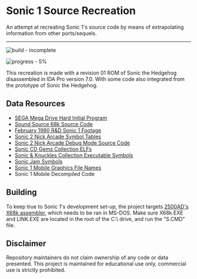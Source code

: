 # Sonic 1 Source Recreation

An attempt at recreating Sonic 1's source code by means of extrapolating information from other ports/sequels.

---

![build - incomplete](https://img.shields.io/static/v1?label=build&message=incomplete&color=C00000)

![progress - 5%](https://img.shields.io/static/v1?label=progress&message=5%&color=C00000)

This recreation is made with a revision 01 ROM of Sonic the Hedgehog disassembled in IDA Pro version 7.0. With some code also integrated from the prototype of Sonic the Hedgehog.

## Data Resources

* [SEGA Mega Drive Hard Initial Program](https://drive.google.com/file/d/1HUr01ejGtCrN2KQa6t99y1c2N2wRj08_/view)
* [Sound Source  68k Source Code](https://hiddenpalace.org/File:Sega_of_Japan_Mega_Drive_Sound_Documents_-_MD_Sound_Sample_(68000%2BZ80)_Floppy.zip)
* [February 1990 R&D Sonic 1 Footage](https://tcrf.net/Prerelease:Sonic_the_Hedgehog_(Genesis)/February_1990)
* [Sonic 2 Nick Arcade Symbol Tables](https://tcrf.net/Proto:Sonic_the_Hedgehog_2_(Genesis)/Nick_Arcade_Prototype/Symbol_Tables)
* [Sonic 2 Nick Arcade Debug Mode Source Code](https://tcrf.net/Proto:Sonic_the_Hedgehog_2_(Genesis)/Nick_Arcade_Prototype#Object_List.2FSource_Code)
* [Sonic CD Gems Collection ELFs](https://git.sr.ht/~benoitren/soniccddecompilation)
* [Sonic & Knuckles Collection Executable Symbols](https://forums.sonicretro.org/index.php?threads/the-sonic-3-knuckles-source-code.3280/)
* [Sonic Jam Symbols](https://forums.sonicretro.org/index.php?threads/sonic-jam-symbol-leaks-and-the-further-search-for-more-original-s1-cd-2-3-k-source-code-labels.38990/)
* [Sonic 1 Mobile Graphics File Names](https://forums.sonicretro.org/index.php?threads/sonic-mobile-and-original-sonic-1-labels.9700/)
* Sonic 1 Mobile Decompiled Code

## Building

To keep true to Sonic 1's development set-up, the project targets [2500AD's X68k assembler](https://archive.org/details/2500ad-x68k), which needs to be ran in MS-DOS. Make sure X68k.EXE and LINK.EXE are located in the root of the C:\ drive, and run the "S.CMD" file.

## Disclaimer

Repository maintainers do not claim ownership of any code or data presented. This project is maintained for educational use only, commercial use is strictly prohibited.
